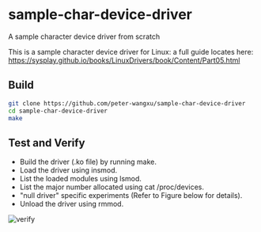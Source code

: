 # sample-char-device-driver
A sample character device driver from scratch

This is a sample character device driver for Linux:
a full guide locates here: https://sysplay.github.io/books/LinuxDrivers/book/Content/Part05.html


## Build

```bash
git clone https://github.com/peter-wangxu/sample-char-device-driver
cd sample-char-device-driver
make

```

## Test and Verify

- Build the driver (.ko file) by running make.
- Load the driver using insmod.
- List the loaded modules using lsmod.
- List the major number allocated using cat /proc/devices.
- "null driver" specific experiments (Refer to Figure below for details).
- Unload the driver using rmmod.

![verify](https://sysplay.github.io/books/LinuxDrivers/book/Images/Part5/figure_10_null_driver_experiments.png)
